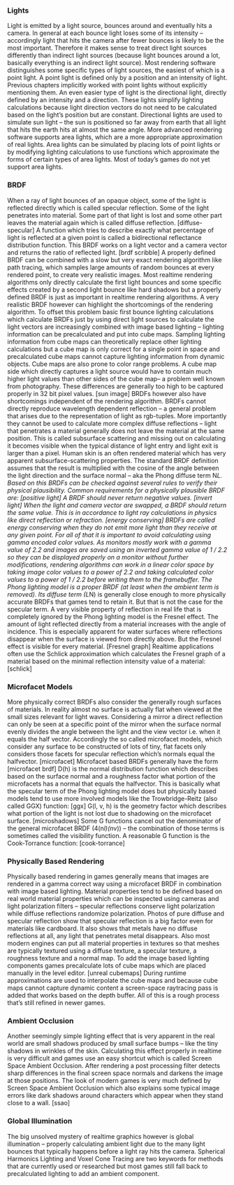 ### Lights
Light is emitted by a light source, bounces around and eventually hits a camera. In general at each bounce light loses some of its intensity – accordingly light that hits the camera after fewer bounces is likely to be the most important. Therefore it makes sense to treat direct light sources differently than indirect light sources (because light bounces around a lot, basically everything is an indirect light source). Most rendering software distinguishes some specific types of light sources, the easiest of which is a point light. A point light is defined only by a position and an intensity of light. Previous chapters implicitly worked with point lights without explicitly mentioning them. An even easier type of light is the directional light, directly defined by an intensity and a direction. These lights simplify lighting calculations because light direction vectors do not need to be calculated based on the light’s position but are constant. Directional lights are used to simulate sun light – the sun is positioned so far away from earth that all light that hits the earth hits at almost the same angle.
More advanced rendering software supports area lights, which are a more appropriate approximation of real lights. Area lights can be simulated by placing lots of point lights or by modifying lighting calculations to use functions which approximate the forms of certain types of area lights. Most of today’s games do not yet support area lights.

### BRDF
When a ray of light bounces of an opaque object, some of the light is reflected directly which is called specular reflection. Some of the light penetrates into material. Some part of that light is lost and some other part leaves the material again which is called diffuse reflection.
[diffuse-specular]
A function which tries to describe exactly what percentage of light is reflected at a given point is called a bidirectional reflectance distribution function. This BRDF works on a light vector and a camera vector and returns the ratio of reflected light.
[brdf scribble]
A properly defined BRDF can be combined with a slow but very exact rendering algorithm like path tracing, which samples large amounts of random bounces at every rendered point, to create very realistic images. Most realtime rendering algorithms only directly calculate the first light bounces and some specific effects created by a second light bounce like hard shadows but a properly defined BRDF is just as important in realtime rendering algorithms. A very realistic BRDF however can highlight the shortcomings of the rendering algorithm. To offset this problem basic first bounce lighting calculations which calculate BRDFs just by using direct light sources to calculate the light vectors are increasingly combined with image based lighting – lighting information can be precalculated and put into cube maps. Sampling lighting information from cube maps can theoretically replace other lighting calculations but a cube map is only correct for a single point in space and precalculated cube maps cannot capture lighting information from dynamic objects. Cube maps are also prone to color range problems. A cube map side which directly captures a light source would have to contain much higher light values than other sides of the cube map– a problem well known from photography. These differences are generally too high to be captured properly in 32 bit pixel values.
[sun image]
BRDFs however also have shortcomings independent of the rendering algorithm. BRDFs cannot directly reproduce wavelength dependent reflection – a general problem that arises due to the representation of light as rgb-tuples. More importantly they cannot be used to calculate more complex diffuse reflections – light that penetrates a material generally does not leave the material at the same position. This is called subsurface scattering and missing out on calculating it becomes visible when the typical distance of light entry and light exit is larger than a pixel. Human skin is an often rendered material which has very apparent subsurface-scattering properties.
The standard BRDF definition assumes that the result is multiplied with the cosine of the angle between the light direction and the surface normal – aka the Phong diffuse term N*L. Based on this BRDFs can be checked against several rules to verify their physical plausibility. Common requirements for a physically plausible BRDF are:
[positive light]
A BRDF should never return negative values.
[invert light]
When the light and camera vector are swapped, a BRDF should return the same value. This is in accordance to light ray calculations in physics like direct reflection or refraction.
[energy conserving]
BRDFs are called energy conserving when they do not emit more light than they receive at any given point.
For all of that it is important to avoid calculating using gamma encoded color values. As monitors mostly work with a gamma value of 2.2 and images are saved using an inverted gamma value of 1 / 2.2 so they can be displayed properly on a monitor without further modifications, rendering algorithms can work in a linear color space by taking image color values to a power of 2.2 and taking calculated color values to a power of 1 / 2.2 before writing them to the framebuffer.
The Phong lighting model is a proper BRDF (at least when the ambient term is removed). Its diffuse term (L*N) is generally close enough to more physically accurate BRDFs that games tend to retain it. But that is not the case for the specular term.
A very visible property of reflection in real life that is completely ignored by the Phong lighting model is the Fresnel effect. The amount of light reflected directly from a material increases with the angle of incidence. This is especially apparent for water surfaces where reflections disappear when the surface is viewed from directly above. But the Fresnel effect is visible for every material.
[Fresnel graph]
Realtime applications often use the Schlick approximation which calculates the Fresnel graph of a material based on the minimal reflection intensity value of a material:
[schlick]

### Microfacet Models
More physically correct BRDFs also consider the generally rough surfaces of materials. In reality almost no surface is actually flat when viewed at the small sizes relevant for light waves. Considering a mirror a direct reflection can only be seen at a specific point of the mirror when the surface normal evenly divides the angle between the light and the view vector i.e. when it equals the half vector. Accordingly the so called microfacet models, which consider any surface to be constructed of lots of tiny, flat facets only considers those facets for specular reflection which’s normals equal the halfvector.
[microfacet]
Microfacet based BRDFs generally have the form
[microfacet brdf]
D(h) is the normal distribution function which describes based on the surface normal and a roughness factor what portion of the microfacets has a normal that equals the halfvector. This is basically what the specular term of the Phong lighting model does but physically based models tend to use more involved models like the Trowbridge-Reitz (also called GGX) function:
[ggx]
G(l, v, h) is the geometry factor which describes what portion of the light is not lost due to shadowing on the microfacet surface.
[microshadows]
Some G functions cancel out the denominator of the general microfacet BRDF (4(n*l)(n*v)) – the combination of those terms is sometimes called the visibility function.
A reasonable G function is the Cook-Torrance function:
[cook-torrance]

### Physically Based Rendering
Physically based rendering in games generally means that images are rendered in a gamma correct way using a microfacet BRDF in combination with image based lighting. Material properties tend to be defined based on real world material properties which can be inspected using cameras and light polarization filters – specular reflections conserve light polarization while diffuse reflections randomize polarization. Photos of pure diffuse and specular reflection show that specular reflection is a big factor even for materials like cardboard. It also shows that metals have no diffuse reflections at all, any light that penetrates metal disappears. Also most modern engines can put all material properties in textures so that meshes are typically textured using a diffuse texture, a specular texture, a roughness texture and a normal map.
To add the image based lighting components games precalculate lots of cube maps which are placed manually in the level editor.
[unreal cubemaps]
During runtime approximations are used to interpolate the cube maps and because cube maps cannot capture dynamic content a screen-space raytracing pass is added that works based on the depth buffer. All of this is a rough process that’s still refined in newer games.

### Ambient Occlusion
Another seemingly simple lighting effect that is very apparent in the real world are small shadows produced by small surface bumps – like the tiny shadows in wrinkles of the skin. Calculating this effect properly in realtime is very difficult and games use an easy shortcut which is called Screen Space Ambient Occlusion. After rendering a post processing filter detects sharp differences in the final screen space normals and darkens the image at those positions. The look of modern games is very much defined by Screen Space Ambient Occlusion which also explains some typical image errors like dark shadows around characters which appear when they stand close to a wall.
[ssao]

### Global Illumination
The big unsolved mystery of realtime graphics however is global illumination – properly calculating ambient light due to the many light bounces that typically happens before a light ray hits the camera.
Spherical Harmonics Lighting and Voxel Cone Tracing are two keywords for methods that are currently used or researched but most games still fall back to precalculated lighting to add an ambient component.